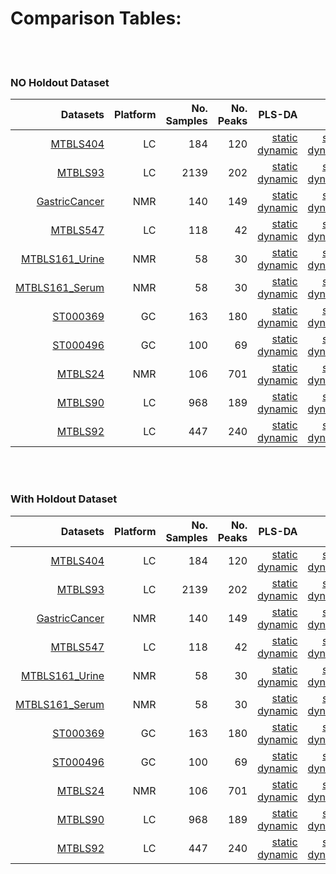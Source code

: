 # Comparison Tables:

<br />
<br />

### NO Holdout Dataset

| Datasets | Platform | No. Samples | No. Peaks |PLS-DA | PCR | PCLR | SVM-RBF | RF | ANN-LinLin | ANN-LinLog | ANN-LogLog | Comparison |
| ----: | ---: | ---: | ---: | ---: |  ---: | ---: | ---: | ---: | ---: | ---: | ---: | ---: |
| [MTBLS404](https://www.ebi.ac.uk/metabolights/MTBLS404) | LC | 184 | 120 |[static](static/PLS_MTBLS404_NH.html)<br>[dynamic](jupyter/PLS_MTBLS404_NH.ipynb) | [static](static/PCR_MTBLS404_NH.html)<br>[dynamic](jupyter/PCR_MTBLS404_NH.ipynb) | [static](static/PCLR_MTBLS404_NH.html)<br>[dynamic](jupyter/PCLR_MTBLS404_NH.ipynb) | [static](static/SVM_MTBLS404_NH.html)<br>[dynamic](jupyter/SVM_MTBLS404_NH.ipynb) | [static](static/RF_MTBLS404_NH.html)<br>[dynamic](jupyter/RF_MTBLS404_NH.ipynb) | - | - | -  | [static](static/COMP_MTBLS404_NH.html)<br>[dynamic](jupyter/COMP_MTBLS404_NH.ipynb)
| [MTBLS93](https://www.ebi.ac.uk/metabolights/MTBLS93) | LC | 2139 | 202 |[static](static/PLS_MTBLS93_NH.html)<br>[dynamic](jupyter/PLS_MTBLS93_NH.ipynb) | [static](static/PCR_MTBLS93_NH.html)<br>[dynamic](jupyter/PCR_MTBLS93_NH.ipynb) | [static](static/PCLR_MTBLS93_NH.html)<br>[dynamic](jupyter/PCLR_MTBLS93_NH.ipynb) | [Static](static/SVM_MTBLS93_NH.html)<br>[dynamic](jupyter/SVM_MTBLS93_NH.ipynb) | [Static](static/RF_MTBLS93_NH.html)<br>[dynamic](jupyter/RF_MTBLS93_NH.ipynb) |  - | - | -  | [static](static/COMP_MTBLS93_NH.html)<br>[dynamic](jupyter/COMP_MTBLS93_NH.ipynb)
| [GastricCancer](https://www.metabolomicsworkbench.org/data/DRCCMetadata.php?Mode=Study&StudyID=ST001047&StudyType=NMR&ResultType=1) | NMR | 140 | 149 | [static](static/PLS_GastricCancer_NH.html)<br>[dynamic](jupyter/PLS_GastricCancer_NH.ipynb) | [static](static/PCR_GastricCancer_NH.html)<br>[dynamic](jupyter/PCR_GastricCancer_NH.ipynb) | [static](static/PCLR_GastricCancer_NH.html)<br>[dynamic](jupyter/PCLR_GastricCancer_NH.ipynb) | [Static](static/SVM_GastricCancer_NH.html)<br>[dynamic](jupyter/SVM_GastricCancer_NH.ipynb) | [Static](static/RF_GastricCancer_NH.html)<br>[dynamic](jupyter/RF_GastricCancer_NH.ipynb) | - | - | -  | [static](static/COMP_GastricCancer_NH.html)<br>[dynamic](jupyter/COMP_GastricCancer_NH.ipynb)  
| [MTBLS547](https://www.ebi.ac.uk/metabolights/MTBLS547) | LC | 118 | 42 |[static](static/PLS_MTBLS547_NH.html)<br>[dynamic](jupyter/PLS_MTBLS547_NH.ipynb) | [static](static/PCR_MTBLS547_NH.html)<br>[dynamic](jupyter/PCR_MTBLS547_NH.ipynb) |  [static](static/PCLR_MTBLS547_NH.html)<br>[dynamic](jupyter/PCLR_MTBLS547_NH.ipynb) | [Static](static/SVM_MTBLS547_NH.html)<br>[dynamic](jupyter/SVM_MTBLS547_NH.ipynb) | [Static](static/RF_MTBLS547_NH.html)<br>[dynamic](jupyter/RF_MTBLS547_NH.ipynb) | - | - | -  | [static](static/COMP_MTBLS547_NH.html)<br>[dynamic](jupyter/COMP_MTBLS547_NH.ipynb)
| [MTBLS161_Urine](https://www.ebi.ac.uk/metabolights/MTBLS161) | NMR | 58 | 30 |[static](static/PLS_MTBLS161_Urine_NH.html)<br>[dynamic](jupyter/PLS_MTBLS161_Urine_NH.ipynb) | [static](static/PCR_MTBLS161_Urine_NH.html)<br>[dynamic](jupyter/PCR_MTBLS161_Urine_NH.ipynb) | [static](static/PCLR_MTBLS161_Urine_NH.html)<br>[dynamic](jupyter/PCLR_MTBLS161_Urine_NH.ipynb) | [Static](static/SVM_MTBLS161_Urine_NH.html)<br>[dynamic](jupyter/SVM_MTBLS161_Urine_NH.ipynb) | [Static](static/RF_MTBLS161_Urine_NH.html)<br>[dynamic](jupyter/RF_MTBLS161_Urine_NH.ipynb) | - | - | -  | [static](static/COMP_MTBLS161_Urine_NH.html)<br>[dynamic](jupyter/COMP_MTBLS161_Urine_NH.ipynb)
| [MTBLS161_Serum](https://www.ebi.ac.uk/metabolights/MTBLS161) | NMR | 58 | 30 |[static](static/PLS_MTBLS161_Serum_NH.html)<br>[dynamic](jupyter/PLS_MTBLS161_Serum_NH.ipynb) | [static](static/PCR_MTBLS161_Serum_NH.html)<br>[dynamic](jupyter/PCR_MTBLS161_Serum_NH.ipynb) | [static](static/PCLR_MTBLS161_Serum_NH.html)<br>[dynamic](jupyter/PCLR_MTBLS161_Serum_NH.ipynb) | [Static](static/SVM_MTBLS161_Serum_NH.html)<br>[dynamic](jupyter/SVM_MTBLS161_Serum_NH.ipynb) | [Static](static/RF_MTBLS161_Serum_NH.html)<br>[dynamic](jupyter/RF_MTBLS161_Serum_NH.ipynb) | - | - | -  | [static](static/COMP_MTBLS161_Serum_NH.html)<br>[dynamic](jupyter/COMP_MTBLS161_Serum_NH.ipynb)
| [ST000369](https://www.metabolomicsworkbench.org/data/DRCCMetadata.php?Mode=Study&StudyID=ST000369&StudyType=&ResultType=) | GC | 163 | 180 | [static](static/PLS_ST000369_NH.html)<br>[dynamic](Jupyter/PLS_ST000369_NH.ipynb) | [static](static/PCR_ST000369_NH.html)<br>[dynamic](Jupyter/PCR_ST000369_NH.ipynb) | [static](static/PCLR_ST000369_NH.html)<br>[dynamic](Jupyter/PCLR_ST000369_NH.ipynb) | [Static](static/SVM_ST000369_NH.html)<br>[dynamic](Jupyter/SVM_ST000369_NH.ipynb) | [Static](static/RF_ST000369_NH.html)<br>[dynamic](Jupyter/RF_ST000369_NH.ipynb)  | - | - | -  | [static](static/COMP_ST000369_NH.html)<br>[dynamic](jupyter/COMP_ST000369_NH.ipynb)
| [ST000496](https://www.metabolomicsworkbench.org/data/DRCCMetadata.php?Mode=Study&StudyID=ST000496&StudyType=&ResultType=) | GC | 100| 69 | [static](static/PLS_ST000496_NH.html)<br>[dynamic](Jupyter/PLS_ST000496_NH.ipynb) | [static](static/PCR_ST000496_NH.html)<br>[dynamic](Jupyter/PCR_ST000496_NH.ipynb) | [static](static/PCLR_ST000496_NH.html)<br>[dynamic](Jupyter/PCLR_ST000496_NH.ipynb) | [Static](static/SVM_ST000496_NH.html)<br>[dynamic](Jupyter/SVM_ST000496_NH.ipynb) | [Static](static/RF_ST000496_NH.html)<br>[dynamic](Jupyter/RF_ST000496_NH.ipynb) | - | - | -  | [static](static/COMP_ST000496_NH.html)<br>[dynamic](jupyter/COMP_ST000496_NH.ipynb)
| [MTBLS24](https://www.ebi.ac.uk/metabolights/MTBLS24) | NMR | 106 | 701 | [static](static/PLS_MTBLS24_NH.html)<br>[dynamic](jupyter/PLS_MTBLS24_NH.ipynb) | [static](static/PCR_MTBLS24_NH.html)<br>[dynamic](jupyter/PCR_MTBLS24_NH.ipynb) |  [static](static/PCLR_MTBLS24_NH.html)<br>[dynamic](jupyter/PCLR_MTBLS24_NH.ipynb) | [Static](static/SVM_MTBLS24_NH.html)<br>[dynamic](jupyter/SVM_MTBLS24_NH.ipynb) | [Static](static/RF_MTBLS24_NH.html)<br>[dynamic](jupyter/RF_MTBLS24_NH.ipynb) |  - | - | -  | [static](static/COMP_MTBLS24_NH.html)<br>[dynamic](jupyter/COMP_MTBLS24_NH.ipynb)
| [MTBLS90](https://www.ebi.ac.uk/metabolights/MTBLS90) | LC | 968 | 189 | [static](static/PLS_MTBLS90_NH.html)<br>[dynamic](jupyter/PLS_MTBLS90_NH.ipynb) | [static](static/PCR_MTBLS90_NH.html)<br>[dynamic](jupyter/PCR_MTBLS90_NH.ipynb) | [static](static/PCLR_MTBLS90_NH.html)<br>[dynamic](jupyter/PCLR_MTBLS90_NH.ipynb) | [Static](static/SVM_MTBLS90_NH.html)<br>[dynamic](jupyter/SVM_MTBLS90_NH.ipynb) |  [Static](static/RF_MTBLS90_NH.html)<br>[dynamic](jupyter/RF_MTBLS90_NH.ipynb) |  - | - | -  | [static](static/COMP_MTBLS90_NH.html)<br>[dynamic](jupyter/COMP_MTBLS90_NH.ipynb)
| [MTBLS92](https://www.ebi.ac.uk/metabolights/MTBLS92) | LC | 447 | 240 | [static](static/PLS_MTBLS92_NH.html)<br>[dynamic](jupyter/PLS_MTBLS92_NH.ipynb) |  [static](static/PCR_MTBLS92_NH.html)<br>[dynamic](jupyter/PCR_MTBLS92_NH.ipynb) |  [static](static/PCLR_MTBLS92_NH.html)<br>[dynamic](jupyter/PCLR_MTBLS92_NH.ipynb) | [static](static/SVM_MTBLS92_NH.html)<br>[dynamic](jupyter/SVM_MTBLS92_NH.ipynb) | [static](static/RF_MTBLS92_NH.html)<br>[dynamic](jupyter/RF_MTBLS92_NH.ipynb) | - | - | -  | [static](static/COMP_MTBLS92_NH.html)<br>[dynamic](jupyter/COMP_MTBLS92_NH.ipynb)

<br />
<br />

### With Holdout Dataset

| Datasets | Platform | No. Samples | No. Peaks |PLS-DA | PCR | PCLR | SVM-RBF | RF | ANN-LinLin | ANN-LinLog | ANN-LogLog | Comparison |
| ----: | ---: | ---: | ---: | ---: |  ---: | ---: | ---: | ---: | ---: | ---: | ---: | ---: |
| [MTBLS404](https://www.ebi.ac.uk/metabolights/MTBLS404) | LC | 184 | 120 |[static](static/PLS_MTBLS404.html)<br>[dynamic](jupyter/PLS_MTBLS404.ipynb) | [static](static/PCR_MTBLS404.html)<br>[dynamic](jupyter/PCR_MTBLS404.ipynb) | [static](static/PCLR_MTBLS404.html)<br>[dynamic](jupyter/PCLR_MTBLS404.ipynb) | [static](static/SVM_MTBLS404.html)<br>[dynamic](jupyter/SVM_MTBLS404.ipynb) | [static](static/RF_MTBLS404.html)<br>[dynamic](jupyter/RF_MTBLS404.ipynb) | - | - | -  | [static](static/COMP_MTBLS404.html)<br>[dynamic](jupyter/COMP_MTBLS404.ipynb)
| [MTBLS93](https://www.ebi.ac.uk/metabolights/MTBLS93) | LC | 2139 | 202 |[static](static/PLS_MTBLS93.html)<br>[dynamic](jupyter/PLS_MTBLS93.ipynb) | [static](static/PCR_MTBLS93.html)<br>[dynamic](jupyter/PCR_MTBLS93.ipynb) | [static](static/PCLR_MTBLS93.html)<br>[dynamic](jupyter/PCLR_MTBLS93.ipynb) | [Static](static/SVM_MTBLS93.html)<br>[dynamic](jupyter/SVM_MTBLS93.ipynb) | [Static](static/RF_MTBLS93.html)<br>[dynamic](jupyter/RF_MTBLS93.ipynb) |  - | - | -  | [static](static/COMP_MTBLS93.html)<br>[dynamic](jupyter/COMP_MTBLS93.ipynb)
| [GastricCancer](https://www.metabolomicsworkbench.org/data/DRCCMetadata.php?Mode=Study&StudyID=ST001047&StudyType=NMR&ResultType=1) | NMR | 140 | 149 | [static](static/PLS_GastricCancer.html)<br>[dynamic](jupyter/PLS_GastricCancer.ipynb) | [static](static/PCR_GastricCancer.html)<br>[dynamic](jupyter/PCR_GastricCancer.ipynb) | [static](static/PCLR_GastricCancer.html)<br>[dynamic](jupyter/PCLR_GastricCancer.ipynb) | [Static](static/SVM_GastricCancer.html)<br>[dynamic](jupyter/SVM_GastricCancer.ipynb) | [Static](static/RF_GastricCancer.html)<br>[dynamic](jupyter/RF_GastricCancer.ipynb) | - | - | -  | [static](static/COMP_GastricCancer.html)<br>[dynamic](jupyter/COMP_GastricCancer.ipynb)  
| [MTBLS547](https://www.ebi.ac.uk/metabolights/MTBLS547) | LC | 118 | 42 |[static](static/PLS_MTBLS547.html)<br>[dynamic](jupyter/PLS_MTBLS547.ipynb) | [static](static/PCR_MTBLS547.html)<br>[dynamic](jupyter/PCR_MTBLS547.ipynb) |  [static](static/PCLR_MTBLS547.html)<br>[dynamic](jupyter/PCLR_MTBLS547.ipynb) | [Static](static/SVM_MTBLS547.html)<br>[dynamic](jupyter/SVM_MTBLS547.ipynb) | [Static](static/RF_MTBLS547.html)<br>[dynamic](jupyter/RF_MTBLS547.ipynb) | - | - | -  | [static](static/COMP_MTBLS547.html)<br>[dynamic](jupyter/COMP_MTBLS547.ipynb)
| [MTBLS161_Urine](https://www.ebi.ac.uk/metabolights/MTBLS161) | NMR | 58 | 30 |[static](static/PLS_MTBLS161_Urine.html)<br>[dynamic](jupyter/PLS_MTBLS161_Urine.ipynb) | [static](static/PCR_MTBLS161_Urine.html)<br>[dynamic](jupyter/PCR_MTBLS161_Urine.ipynb) | [static](static/PCLR_MTBLS161_Urine.html)<br>[dynamic](jupyter/PCLR_MTBLS161_Urine.ipynb) | [Static](static/SVM_MTBLS161_Urine.html)<br>[dynamic](jupyter/SVM_MTBLS161_Urine.ipynb) | [Static](static/RF_MTBLS161_Urine.html)<br>[dynamic](jupyter/RF_MTBLS161_Urine.ipynb) | - | - | -  | [static](static/COMP_MTBLS161_Urine.html)<br>[dynamic](jupyter/COMP_MTBLS161_Urine.ipynb)
| [MTBLS161_Serum](https://www.ebi.ac.uk/metabolights/MTBLS161) | NMR | 58 | 30 |[static](static/PLS_MTBLS161_Serum.html)<br>[dynamic](jupyter/PLS_MTBLS161_Serum.ipynb) | [static](static/PCR_MTBLS161_Serum.html)<br>[dynamic](jupyter/PCR_MTBLS161_Serum.ipynb) | [static](static/PCLR_MTBLS161_Serum.html)<br>[dynamic](jupyter/PCLR_MTBLS161_Serum.ipynb) | [Static](static/SVM_MTBLS161_Serum.html)<br>[dynamic](jupyter/SVM_MTBLS161_Serum.ipynb) | [Static](static/RF_MTBLS161_Serum.html)<br>[dynamic](jupyter/RF_MTBLS161_Serum.ipynb) | - | - | -  | [static](static/COMP_MTBLS161_Serum.html)<br>[dynamic](jupyter/COMP_MTBLS161_Serum.ipynb)
| [ST000369](https://www.metabolomicsworkbench.org/data/DRCCMetadata.php?Mode=Study&StudyID=ST000369&StudyType=&ResultType=) | GC | 163 | 180 | [static](static/PLS_ST000369.html)<br>[dynamic](Jupyter/PLS_ST000369.ipynb) | [static](static/PCR_ST000369.html)<br>[dynamic](Jupyter/PCR_ST000369.ipynb) | [static](static/PCLR_ST000369.html)<br>[dynamic](Jupyter/PCLR_ST000369.ipynb) | [Static](static/SVM_ST000369.html)<br>[dynamic](Jupyter/SVM_ST000369.ipynb) | [Static](static/RF_ST000369.html)<br>[dynamic](Jupyter/RF_ST000369.ipynb)  | - | - | -  | [static](static/COMP_ST000369.html)<br>[dynamic](jupyter/COMP_ST000369.ipynb)
| [ST000496](https://www.metabolomicsworkbench.org/data/DRCCMetadata.php?Mode=Study&StudyID=ST000496&StudyType=&ResultType=) | GC | 100| 69 | [static](static/PLS_ST000496.html)<br>[dynamic](Jupyter/PLS_ST000496.ipynb) | [static](static/PCR_ST000496.html)<br>[dynamic](Jupyter/PCR_ST000496.ipynb) | [static](static/PCLR_ST000496.html)<br>[dynamic](Jupyter/PCLR_ST000496.ipynb) | [Static](static/SVM_ST000496.html)<br>[dynamic](Jupyter/SVM_ST000496.ipynb) | [Static](static/RF_ST000496.html)<br>[dynamic](Jupyter/RF_ST000496.ipynb) | - | - | -  | [static](static/COMP_ST000496.html)<br>[dynamic](jupyter/COMP_ST000496.ipynb)
| [MTBLS24](https://www.ebi.ac.uk/metabolights/MTBLS24) | NMR | 106 | 701 | [static](static/PLS_MTBLS24.html)<br>[dynamic](jupyter/PLS_MTBLS24.ipynb) | [static](static/PCR_MTBLS24.html)<br>[dynamic](jupyter/PCR_MTBLS24.ipynb) |  [static](static/PCLR_MTBLS24.html)<br>[dynamic](jupyter/PCLR_MTBLS24.ipynb) | [Static](static/SVM_MTBLS24.html)<br>[dynamic](jupyter/SVM_MTBLS24.ipynb) | [Static](static/RF_MTBLS24.html)<br>[dynamic](jupyter/RF_MTBLS24.ipynb) |  - | - | -  | [static](static/COMP_MTBLS24.html)<br>[dynamic](jupyter/COMP_MTBLS24.ipynb)
| [MTBLS90](https://www.ebi.ac.uk/metabolights/MTBLS90) | LC | 968 | 189 | [static](static/PLS_MTBLS90.html)<br>[dynamic](jupyter/PLS_MTBLS90.ipynb) | [static](static/PCR_MTBLS90.html)<br>[dynamic](jupyter/PCR_MTBLS90.ipynb) | [static](static/PCLR_MTBLS90.html)<br>[dynamic](jupyter/PCLR_MTBLS90.ipynb) | [Static](static/SVM_MTBLS90.html)<br>[dynamic](jupyter/SVM_MTBLS90.ipynb) |  [Static](static/RF_MTBLS90.html)<br>[dynamic](jupyter/RF_MTBLS90.ipynb) |  - | - | -  | [static](static/COMP_MTBLS90.html)<br>[dynamic](jupyter/COMP_MTBLS90.ipynb)
| [MTBLS92](https://www.ebi.ac.uk/metabolights/MTBLS92) | LC | 447 | 240 | [static](static/PLS_MTBLS92.html)<br>[dynamic](jupyter/PLS_MTBLS92.ipynb) |  [static](static/PCR_MTBLS92.html)<br>[dynamic](jupyter/PCR_MTBLS92.ipynb) |  [static](static/PCLR_MTBLS92.html)<br>[dynamic](jupyter/PCLR_MTBLS92.ipynb) | [static](static/SVM_MTBLS92.html)<br>[dynamic](jupyter/SVM_MTBLS92.ipynb) | [static](static/RF_MTBLS92.html)<br>[dynamic](jupyter/RF_MTBLS92.ipynb) | - | - | -  | [static](static/COMP_MTBLS92.html)<br>[dynamic](jupyter/COMP_MTBLS92.ipynb)
